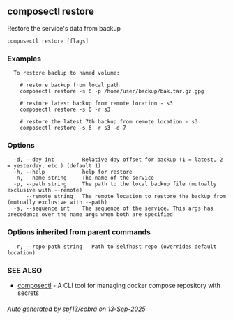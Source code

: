 ## composectl restore

Restore the service's data from backup

```
composectl restore [flags]
```

### Examples

```
  To restore backup to named volume:
    
	# restore backup from local path
	composectl restore -s 6 -p /home/user/backup/bak.tar.gz.gpg

	# restore latest backup from remote location - s3
	composectl restore -s 6 -r s3

	# restore the latest 7th backup from remote location - s3
	composectl restore -s 6 -r s3 -d 7

```

### Options

```
  -d, --day int         Relative day offset for backup (1 = latest, 2 = yesterday, etc.) (default 1)
  -h, --help            help for restore
  -n, --name string     The name of the service
  -p, --path string     The path to the local backup file (mutually exclusive with --remote)
      --remote string   The remote location to restore the backup from (mutually exclusive with --path)
  -s, --sequence int    The sequence of the service. This args has precedence over the name args when both are specified
```

### Options inherited from parent commands

```
  -r, --repo-path string   Path to selfhost repo (overrides default location)
```

### SEE ALSO

* [composectl](composectl.md)	 - A CLI tool for managing docker compose repository with secrets

###### Auto generated by spf13/cobra on 13-Sep-2025
